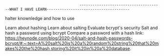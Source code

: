                                       --------------------------------------WHAT I HAVE LEARN--------------------------------------

halter knownledge and how to use

Learn about hashing
Learn about salting
Evaluate bcrypt's security
Salt and hash a password using bcrypt
Compare a password with a hash
link: https://heynode.com/blog/2020-04/salt-and-hash-passwords-bcrypt/#:~:text=A%20salt%20is%20a%20random%20string%20that%20makes%20the%20hash,storing%20it%20in%20a%20database.

